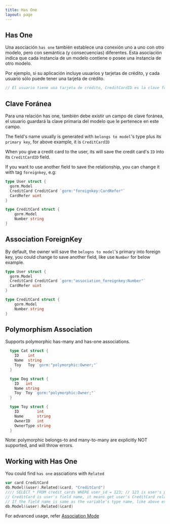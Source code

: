 ```yaml
---
title: Has One
layout: page
---
```

## Has One

Una asociación `has one` también establece una conexión uno a uno con otro modelo, pero con semántica (y consecuencias) diferentes. Esta asociación indica que cada instancia de un modelo contiene o posee una instancia de otro modelo.

Por ejemplo, si su aplicación incluye usuarios y tarjetas de crédito, y cada usuario sólo puede tener una tarjeta de crédito.

```go
// El usuario tiene una tarjeta de crédito, CreditCardID es la clave foránea type User struct {     gorm.Model     CreditCard CreditCard   CreditCardID uint } type CreditCard struct {     gorm.Model     Number string }
```

## Clave Foránea

Para una relación has one, también debe existir un campo de clave foránea, el usuario guardará la clave primaria del modelo que le pertenece en este campo.

The field's name usually is generated with `belongs to model`'s type plus its `primary key`, for above example, it is `CreditCardID`

When you give a credit card to the user, its will save the credit card's `ID` into its `CreditCardID` field.

If you want to use another field to save the relationship, you can change it with tag `foreignkey`, e.g:

```go
type User struct {
  gorm.Model
  CreditCard CreditCard `gorm:"foreignkey:CardRefer"`
  CardRefer uint
}

type CreditCard struct {
    gorm.Model
    Number string
}
```

## Association ForeignKey

By default, the owner will save the `belogns to model`'s primary into foreign key, you could change to save another field, like use `Number` for below example.

```go
type User struct {
  gorm.Model
  CreditCard CreditCard `gorm:"association_foreignkey:Number"`
  CardRefer uint
}

type CreditCard struct {
    gorm.Model
    Number string
}
```

## Polymorphism Association

Supports polymorphic has-many and has-one associations.

```go
  type Cat struct {
    ID    int
    Name  string
    Toy   Toy `gorm:"polymorphic:Owner;"`
  }

  type Dog struct {
    ID   int
    Name string
    Toy  Toy `gorm:"polymorphic:Owner;"`
  }

  type Toy struct {
    ID        int
    Name      string
    OwnerID   int
    OwnerType string
  }
```

Note: polymorphic belongs-to and many-to-many are explicitly NOT supported, and will throw errors.

## Working with Has One

You could find `has one` assciations with `Related`

```go
var card CreditCard
db.Model(&user).Related(&card, "CreditCard")
//// SELECT * FROM credit_cards WHERE user_id = 123; // 123 is user's primary key
// CreditCard is user's field name, it means get user's CreditCard relations and fill it into variable card
// If the field name is same as the variable's type name, like above example, it could be omitted, like:
db.Model(&user).Related(&card)
```

For advanced usage, refer [Association Mode](/docs/associations.html#Association-Mode)